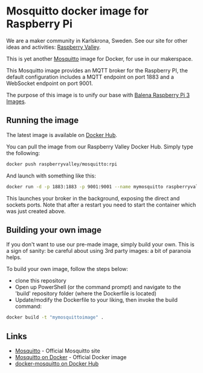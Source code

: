 # Mosquitto docker image for Raspberry Pi

We are a maker community in Karlskrona, Sweden. See our site for other ideas and activities: [Raspberry Valley](https://raspberry-valley.azurewebsites.net).

This is yet another [Mosquitto](https://mosquitto.org) image for Docker, for use in our makerspace.

This Mosquitto image provides an MQTT broker for the Raspberry PI, the default configuration includes a MQTT endpoint on port 1883 and a WebSocket endpoint on port 9001.

The purpose of this image is to unify our base with [Balena Raspberry Pi 3 Images](https://www.balena.io/docs/reference/base-images/base-images-ref/).

## Running the image

The latest image is available on [Docker Hub](https://cloud.docker.com/u/raspberryvalley/repository/docker/raspberryvalley/mosquitto).

You can pull the image from our Raspberry Valley Docker Hub. Simply type the following:

```bash
docker push raspberryvalley/mosquitto:rpi
```

And launch with something like this:

```bash
docker run -d -p 1883:1883 -p 9001:9001 --name mymosquitto raspberryvalley/mosquitto:rpi
```

This launches your broker in the background, exposing the direct and sockets ports. Note that after a restart you need to start the container which was just created above.

## Building your own image

If you don't want to use our pre-made image, simply build your own. This is a sign of sanity: be careful about using 3rd party images: a bit of paranoia helps.

To build your own image, follow the steps below:

* clone this repository
* Open up PowerShell (or the command prompt) and navigate to the 'build' repository folder (where the Dockerfile is located)
* Update/modify the Dockerfile to your liking, then invoke the build command:

```bash
docker build -t "mymosquittoimage" .
```

## Links

* [Mosquitto](https://mosquitto.org) - Official Mosquitto site
* [Mosquitto on Docker](https://hub.docker.com/_/eclipse-mosquitto) - Official Docker image
* [docker-mosquitto on Docker Hub](https://cloud.docker.com/u/raspberryvalley/repository/docker/raspberryvalley/mosquitto)
